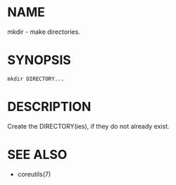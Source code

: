 # NAME
mkdir - make directories.

# SYNOPSIS

    mkdir DIRECTORY...

# DESCRIPTION
Create the DIRECTORY(ies), if they do not already exist.

# SEE ALSO
- coreutils(7)
